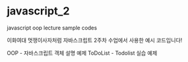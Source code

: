 # javascript_2
javascript oop lecture sample codes

이화여대 멋쟁이사자처럼 자바스크립트 2주차 수업에서 사용한 예시 코드입니다!

OOP - 자바스크립트 객체 설명 예제
ToDoList - Todolist 실습 예제